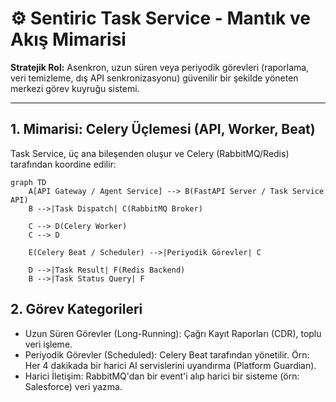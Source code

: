 # ⚙️ Sentiric Task Service - Mantık ve Akış Mimarisi

**Stratejik Rol:** Asenkron, uzun süren veya periyodik görevleri (raporlama, veri temizleme, dış API senkronizasyonu) güvenilir bir şekilde yöneten merkezi görev kuyruğu sistemi.

---

## 1. Mimarisi: Celery Üçlemesi (API, Worker, Beat)

Task Service, üç ana bileşenden oluşur ve Celery (RabbitMQ/Redis) tarafından koordine edilir:

```mermaid
graph TD
    A[API Gateway / Agent Service] --> B(FastAPI Server / Task Service API)
    B -->|Task Dispatch| C(RabbitMQ Broker)
    
    C --> D(Celery Worker)
    C --> D
    
    E(Celery Beat / Scheduler) -->|Periyodik Görevler| C
    
    D -->|Task Result| F(Redis Backend)
    B -->|Task Status Query| F
```

## 2. Görev Kategorileri

* Uzun Süren Görevler (Long-Running): Çağrı Kayıt Raporları (CDR), toplu veri işleme.
* Periyodik Görevler (Scheduled): Celery Beat tarafından yönetilir. Örn: Her 4 dakikada bir harici AI servislerini uyandırma (Platform Guardian).
* Harici İletişim: RabbitMQ'dan bir event'i alıp harici bir sisteme (örn: Salesforce) veri yazma.